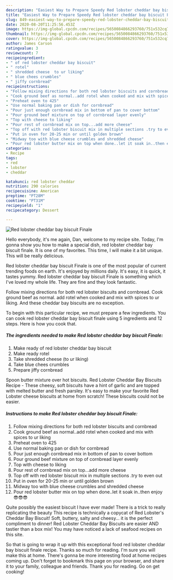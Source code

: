 ```yaml
---
description: "Easiest Way to Prepare Speedy Red lobster cheddar bay biscuit Finale"
title: "Easiest Way to Prepare Speedy Red lobster cheddar bay biscuit Finale"
slug: 849-easiest-way-to-prepare-speedy-red-lobster-cheddar-bay-biscuit-finale
date: 2020-08-20T11:25:56.453Z
image: https://img-global.cpcdn.com/recipes/5650084866293760/751x532cq70/red-lobster-cheddar-bay-biscuit-finale-recipe-main-photo.jpg
thumbnail: https://img-global.cpcdn.com/recipes/5650084866293760/751x532cq70/red-lobster-cheddar-bay-biscuit-finale-recipe-main-photo.jpg
cover: https://img-global.cpcdn.com/recipes/5650084866293760/751x532cq70/red-lobster-cheddar-bay-biscuit-finale-recipe-main-photo.jpg
author: James Carson
ratingvalue: 3
reviewcount: 7
recipeingredient:
- " of red lobster cheddar bay biscuit"
- " rotel"
- " shredded cheese  to ur liking"
- " blue chees crumbles"
- " jiffy cornbread"
recipeinstructions:
- "Follow mixing directions for both red lobster biscuits and cornbread"
- "Cook ground beef as normal..add rotel when cooked and mix with spices to ur liking"
- "Preheat oven to 425"
- "Use normal baking pan or dish for cornbread"
- "Pour just enough cornbread mix in bottom of pan to cover bottom"
- "Pour ground beef mixture on top of cornbread layer evenly"
- "Top with cheese to liking"
- "Pour rest of cornbread mix on top...add more cheese"
- "Top off with red lobster biscuit mix in multiple sections .try to even out"
- "Put in oven for 20-25 min or until golden brown"
- "Midway too with blue cheese crumbles and shredded cheese"
- "Pour red lobster butter mix on top when done..let it soak in..then enjoy 😎😎😎"
categories:
- Recipe
tags:
- red
- lobster
- cheddar

katakunci: red lobster cheddar 
nutrition: 290 calories
recipecuisine: American
preptime: "PT28M"
cooktime: "PT31M"
recipeyield: "1"
recipecategory: Dessert

---
```



![Red lobster cheddar bay biscuit Finale](https://img-global.cpcdn.com/recipes/5650084866293760/751x532cq70/red-lobster-cheddar-bay-biscuit-finale-recipe-main-photo.jpg)

Hello everybody, it's me again, Dan, welcome to my recipe site. Today, I'm gonna show you how to make a special dish, red lobster cheddar bay biscuit finale. It is one of my favorites. This time, I will make it a bit unique. This will be really delicious.

Red lobster cheddar bay biscuit Finale is one of the most popular of current trending foods on earth. It's enjoyed by millions daily. It's easy, it is quick, it tastes yummy. Red lobster cheddar bay biscuit Finale is something which I've loved my whole life. They are fine and they look fantastic.

Follow mixing directions for both red lobster biscuits and cornbread. Cook ground beef as normal. add rotel when cooked and mix with spices to ur liking. And these cheddar bay biscuits are no exception.


To begin with this particular recipe, we must prepare a few ingredients. You can cook red lobster cheddar bay biscuit finale using 5 ingredients and 12 steps. Here is how you cook that.

<!--inarticleads1-->

##### The ingredients needed to make Red lobster cheddar bay biscuit Finale:

1. Make ready  of red lobster cheddar bay biscuit
1. Make ready  rotel
1. Take  shredded cheese  (to ur liking)
1. Take  blue chees crumbles
1. Prepare  jiffy cornbread


Spoon butter mixture over hot biscuits. Red Lobster Cheddar Bay Biscuits Recipe - These cheesy, soft biscuits have a hint of garlic and are topped with melted butter and fresh parsley. It&#39;s easy to make your favorite Red Lobster cheese biscuits at home from scratch! These biscuits could not be easier. 

<!--inarticleads2-->

##### Instructions to make Red lobster cheddar bay biscuit Finale:

1. Follow mixing directions for both red lobster biscuits and cornbread
1. Cook ground beef as normal..add rotel when cooked and mix with spices to ur liking
1. Preheat oven to 425
1. Use normal baking pan or dish for cornbread
1. Pour just enough cornbread mix in bottom of pan to cover bottom
1. Pour ground beef mixture on top of cornbread layer evenly
1. Top with cheese to liking
1. Pour rest of cornbread mix on top...add more cheese
1. Top off with red lobster biscuit mix in multiple sections .try to even out
1. Put in oven for 20-25 min or until golden brown
1. Midway too with blue cheese crumbles and shredded cheese
1. Pour red lobster butter mix on top when done..let it soak in..then enjoy 😎😎😎


Quite possibly the easiest biscuit I have ever made! There is a trick to really replicating the beauty This recipe is technically a copycat of Red Lobster&#39;s Cheddar Bay Biscuit! Soft, buttery, salty and cheesy… it is the perfect compliment to dinner! Red Lobster Cheddar Bay Biscuits are easier AND tastier than a box mix! You may have noticed a lack of seafood recipes on this site. 

So that is going to wrap it up with this exceptional food red lobster cheddar bay biscuit finale recipe. Thanks so much for reading. I'm sure you will make this at home. There's gonna be more interesting food at home recipes coming up. Don't forget to bookmark this page on your browser, and share it to your family, colleague and friends. Thank you for reading. Go on get cooking!
